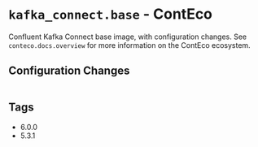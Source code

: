 # `kafka_connect.base` - ContEco

Confluent Kafka Connect base image, with configuration changes.
See `conteco.docs.overview` for more information on the ContEco ecosystem.

## Configuration Changes

```bash

```

## Tags

* 6.0.0  
* 5.3.1  
